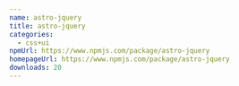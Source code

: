 ```yaml
---
name: astro-jquery
title: astro-jquery
categories:
  - css+ui
npmUrl: https://www.npmjs.com/package/astro-jquery
homepageUrl: https://www.npmjs.com/package/astro-jquery
downloads: 20
---
```

